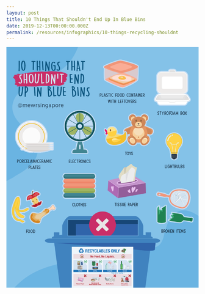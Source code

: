 ```yaml
---
layout: post
title: 10 Things That Shouldn't End Up In Blue Bins
date: 2019-12-13T00:00:00.000Z
permalink: /resources/infographics/10-things-recycling-shouldnt
---
```

![blue bin shouldn't infographic](/images/Blue-Bin-shouldnt.png)